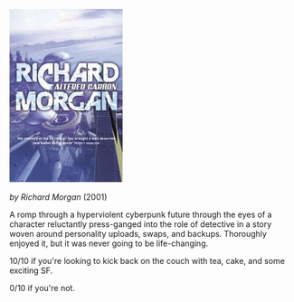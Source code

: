 <!--
.. title: Altered Carbon
.. slug: altered-carbon
.. date: 2014-02-02 12:59:43-06:00
.. tags: Books,Science-Fiction
.. category: Books
.. link: 
.. description: 
.. type: text
-->


![richard-morgan-altered-carbon](/files/2014/02/richard-morgan-altered-carbon.jpg)

*by Richard Morgan* (2001)

A romp through a hyperviolent cyberpunk future through the eyes of a
character reluctantly press-ganged into the role of detective in a story
woven around personality uploads, swaps, and backups. Thoroughly enjoyed
it, but it was never going to be life-changing.

10/10 if you're looking to kick back on the couch with tea, cake, and
some exciting SF.

0/10 if you're not.